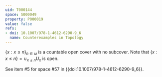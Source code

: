 ```yaml
---
uid: T000144
space: S000049
property: P000019
value: false
refs:
- doi: 10.1007/978-1-4612-6290-9_6
  name: Counterexamples in Topology
---
```


$\{x : x \leq n\}_{n \in \omega}$ is a countable open cover with no subcover. Note that $\{x : x \leq n\} = \cup_{x \leq n} U_x$ is open.

See item #5 for space #57 in {{doi:10.1007/978-1-4612-6290-9_6}}.
